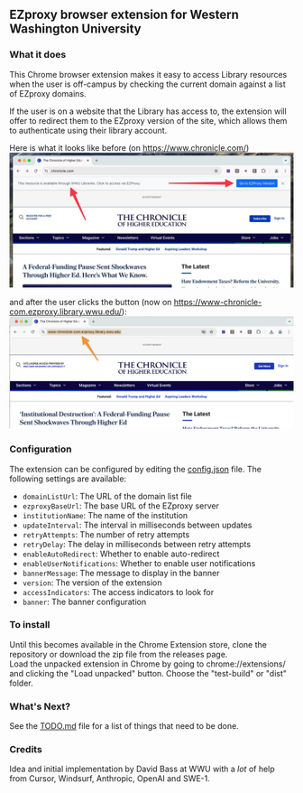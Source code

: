 ## EZproxy browser extension for Western Washington University

### What it does 
This Chrome browser extension makes it easy to access Library resources when the user is off-campus by checking the current domain against a list of EZproxy domains.

If the user is on a website that the Library has access to, the extension will offer to redirect them to the EZproxy version of the site, which allows them to authenticate using their library account.

Here is what it looks like before (on https://www.chronicle.com/)
![EZproxy Domain Checker Screenshot](images/chronicle-before.png)

and after the user clicks the button (now on https://www-chronicle-com.ezproxy.library.wwu.edu/):
![EZproxy Domain Checker Screenshot](images/chronicle-after.png)

### Configuration
The extension can be configured by editing the [config.json](config.json) file.  The following settings are available:

- `domainListUrl`: The URL of the domain list file
- `ezproxyBaseUrl`: The base URL of the EZproxy server
- `institutionName`: The name of the institution
- `updateInterval`: The interval in milliseconds between updates
- `retryAttempts`: The number of retry attempts
- `retryDelay`: The delay in milliseconds between retry attempts
- `enableAutoRedirect`: Whether to enable auto-redirect
- `enableUserNotifications`: Whether to enable user notifications
- `bannerMessage`: The message to display in the banner
- `version`: The version of the extension
- `accessIndicators`: The access indicators to look for
- `banner`: The banner configuration

### To install
Until this becomes available in the Chrome Extension store, clone the repository or download the zip file from the releases page.  
Load the unpacked extension in Chrome by going to chrome://extensions/ and clicking the "Load unpacked" button.  Choose the "test-build" or "dist" folder.

### What's Next?
See the [TODO.md](TODO.md) file for a list of things that need to be done.

### Credits
Idea and initial implementation by David Bass at WWU with a *lot* of help from Cursor, Windsurf, Anthropic, OpenAI and SWE-1.